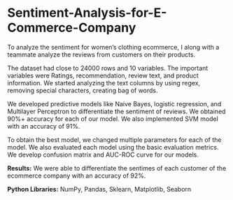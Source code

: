 # Sentiment-Analysis-for-E-Commerce-Company

To analyze the sentiment for women’s clothing ecommerce, I along with a teammate analyze the reviews from customers on their products.

The dataset had close to 24000 rows and 10 variables. The important variables were Ratings, recommendation, review text, and product information. We started analyzing the text columns by using regex, removing special characters, creating bag of words.

We developed predictive models like Naive Bayes, logistic regression, and Multilayer Perceptron to differentiate the sentiment of reviews. We obtained 90%+ accuracy for each of our model. We also implemented SVM model with an accuracy of 91%. 

To obtain the best model, we changed multiple parameters for each of the model. We also evaluated each model using the basic evaluation metrics. We develop confusion matrix and AUC-ROC curve for our models.

**Results:** We were able to differentiate the sentimes of each customer of the ecommerce company with an accuracy of 92%.

**Python Libraries:** NumPy, Pandas, Sklearn, Matplotlib, Seaborn

